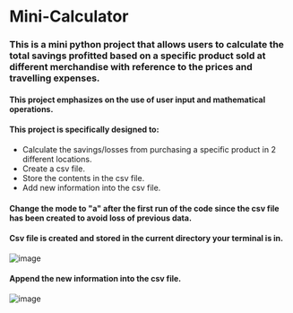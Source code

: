 # Mini-Calculator
### This is a mini python project that allows users to calculate the total savings profitted based on a specific product sold at different merchandise with reference to the prices and travelling expenses. 
#### This project emphasizes on the use of user input and mathematical operations.
#### This project is specifically designed to:
* Calculate the savings/losses from purchasing a specific product in 2 different locations.
* Create a csv file.
* Store the contents in the csv file.
* Add new information into the csv file.

#### Change the mode to "a" after the first run of the code since the csv file has been created to avoid loss of previous data.
#### Csv file is created and stored in the current directory your terminal is in.
![image](https://github.com/user-attachments/assets/7a8430d1-aeda-416c-9020-85d50548befb)
#### Append the new information into the csv file.
![image](https://github.com/user-attachments/assets/b601624c-bd45-4535-8f1d-3ec0b8a085cc)




